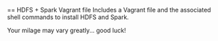 == HDFS + Spark Vagrant file
Includes a Vagrant file and the associated shell commands to install HDFS and Spark.

Your milage may vary greatly... good luck!
